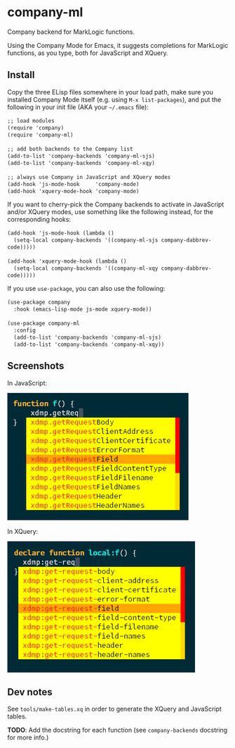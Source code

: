 # company-ml

Company backend for MarkLogic functions.

Using the Company Mode for Emacs, it suggests completions for MarkLogic
functions, as you type, both for JavaScript and XQuery.

## Install

Copy the three ELisp files somewhere in your load path, make sure you installed
Company Mode itself (e.g. using `M-x list-packages`), and put the following in
your init file (AKA your `~/.emacs` file):

    ;; load modules
    (require 'company)
    (require 'company-ml)
    
    ;; add both backends to the Company list
    (add-to-list 'company-backends 'company-ml-sjs)
    (add-to-list 'company-backends 'company-ml-xqy)
    
    ;; always use Company in JavaScript and XQuery modes
    (add-hook 'js-mode-hook     'company-mode)
    (add-hook 'xquery-mode-hook 'company-mode)

If you want to cherry-pick the Company backends to activate in JavaScript and/or
XQuery modes, use something like the following instead, for the corresponding
hooks:

    (add-hook 'js-mode-hook (lambda ()
      (setq-local company-backends '((company-ml-sjs company-dabbrev-code)))))
    
    (add-hook 'xquery-mode-hook (lambda ()
      (setq-local company-backends '((company-ml-xqy company-dabbrev-code)))))

If you use `use-package`, you can also use the following:

    (use-package company
      :hook (emacs-lisp-mode js-mode xquery-mode))
    
    (use-package company-ml
      :config
      (add-to-list 'company-backends 'company-ml-sjs)
      (add-to-list 'company-backends 'company-ml-xqy))

## Screenshots

In JavaScript:

![JavaScript sample](doc/screenshot-sjs.png)

In XQuery:

![XQuery sample](doc/screenshot-xqy.png)

## Dev notes

See `tools/make-tables.xq` in order to generate the XQuery and JavaScript tables.

**TODO**: Add the docstring for each function (see `company-backends` docstring
for more info.)
